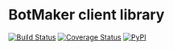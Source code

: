 # BotMaker client library

[![Build Status](https://travis-ci.com/cuenca-mx/botmaker-python.svg?branch=master)](https://travis-ci.com/cuenca-mx/botmaker-python)
[![Coverage Status](https://coveralls.io/repos/github/cuenca-mx/botmaker-python/badge.svg?branch=master)](https://coveralls.io/github/cuenca-mx/botmaker-python?branch=master)
[![PyPI](https://img.shields.io/pypi/v/botmaker.svg)](https://pypi.org/project/botmaker/)
